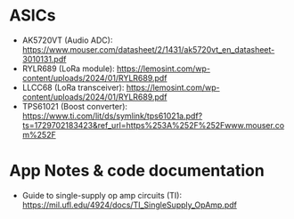 # ASICs

- AK5720VT (Audio ADC): https://www.mouser.com/datasheet/2/1431/ak5720vt_en_datasheet-3010131.pdf
- RYLR689 (LoRa module): https://lemosint.com/wp-content/uploads/2024/01/RYLR689.pdf
- LLCC68 (LoRa transceiver): https://lemosint.com/wp-content/uploads/2024/01/RYLR689.pdf
- TPS61021 (Boost converter): https://www.ti.com/lit/ds/symlink/tps61021a.pdf?ts=1729702183423&ref_url=https%253A%252F%252Fwww.mouser.com%252F

# App Notes & code documentation

- Guide to single-supply op amp circuits (TI): https://mil.ufl.edu/4924/docs/TI_SingleSupply_OpAmp.pdf

